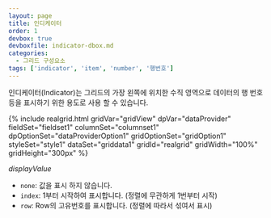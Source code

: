 ```yaml
---
layout: page
title: 인디케이터
order: 1
devbox: true
devboxfile: indicator-dbox.md
categories:
  - 그리드 구성요소
tags: ['indicator', 'item', 'number', '행번호']
---
```


인디케이터(Indicator)는 그리드의 가장 왼쪽에 위치한 수직 영역으로 데이터의 행 번호등을 표시하기 위한 용도로 사용 할 수 있습니다.

{% include realgrid.html
  gridVar="gridView"
  dpVar="dataProvider"
  fieldSet="fieldset1"
  columnSet="columnset1"
  dpOptionSet="dataProviderOption1"
  gridOptionSet="gridOption1"
  styleSet="style1"
  dataSet="griddata1"
  gridId="realgrid"
  gridWidth="100%"
  gridHeight="300px" %}


  *displayValue*
  * `none`: 값을 표시 하지 않습니다.
  * `index`: 1부터 시작하여 표시합니다. (정렬에 무관하게 1번부터 시작)
  * `row`: Row의 고유번호를 표시합니다. (정렬에 따라서 섞여서 표시)
